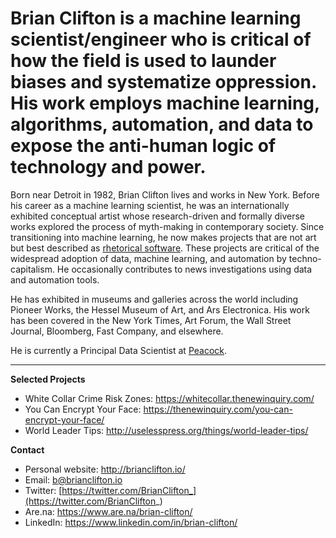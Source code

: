 # Brian Clifton is a machine learning scientist/engineer who is critical of how the field is used to launder biases and systematize oppression. His work employs machine learning, algorithms, automation, and data to expose the anti-human logic of technology and power.

Born near Detroit in 1982, Brian Clifton lives and works in New York. Before his career as a machine learning scientist, he was an internationally exhibited conceptual artist whose research-driven and formally diverse works explored the process of myth-making in contemporary society. Since transitioning into machine learning, he now makes projects that are not art but best described as [rhetorical software](https://thenewinquiry.com/dark-inquiry/). These projects are critical of the widespread adoption of data, machine learning, and automation by techno-capitalism. He occasionally contributes to news investigations using data and automation tools.

He has exhibited in museums and galleries across the world including Pioneer Works, the Hessel Museum of Art, and Ars Electronica. His work has been covered in the New York Times, Art Forum, the Wall Street Journal, Bloomberg, Fast Company, and elsewhere.

He is currently a Principal Data Scientist at [Peacock](https://github.com/nbcu-ds).

---

**Selected Projects**

- White Collar Crime Risk Zones: https://whitecollar.thenewinquiry.com/
- You Can Encrypt Your Face: https://thenewinquiry.com/you-can-encrypt-your-face/
- World Leader Tips: http://uselesspress.org/things/world-leader-tips/

**Contact**

- Personal website: http://brianclifton.io/
- Email: b@brianclifton.io
- Twitter: [https://twitter.com/BrianClifton_](https://twitter.com/BrianClifton_)
- Are.na: https://www.are.na/brian-clifton/
- LinkedIn: https://www.linkedin.com/in/brian-clifton/
